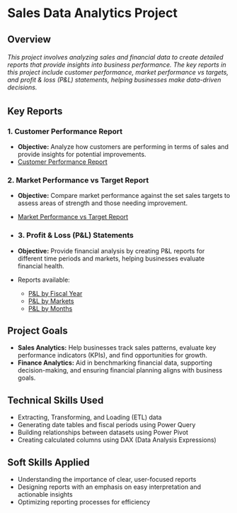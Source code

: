 # Sales Data Analytics Project
## Overview
###### This project involves analyzing sales and financial data to create detailed reports that provide insights into business performance. The key reports in this project include customer performance, market performance vs targets, and profit & loss (P&L) statements, helping businesses make data-driven decisions.
## Key Reports
### 1. Customer Performance Report
+ **Objective:** Analyze how customers are performing in terms of sales and provide insights for potential improvements.
+ [Customer Performance Report](https://github.com/SiddhartNema/Excel-Sales-Analytics/blob/main/Customer%20Performance%20Report.pdf)
### 2. Market Performance vs Target Report
+ **Objective:** Compare market performance against the set sales targets to assess areas of strength and those needing improvement.
+ [Market Performance vs Target Report](https://github.com/SiddhartNema/Excel-Sales-Analytics/blob/main/Market%20Performance%20vs%20Target%20Report.pdf)

+ ### 3. Profit & Loss (P&L) Statements
+ **Objective:** Provide financial analysis by creating P&L reports for different time periods and markets, helping businesses evaluate financial health.
+ Reports available:

  + [P&L by Fiscal Year](https://github.com/SiddhartNema/Excel-Sales-Analytics/blob/main/P%26L%20Statement%20by%20Fiscal%20Year.pdf)
  + [P&L by Markets](https://github.com/SiddhartNema/Excel-Sales-Analytics/blob/main/P%26L%20Statement%20by%20Markets.pdf)
  + [P&L by Months](https://github.com/SiddhartNema/Excel-Sales-Analytics/blob/main/P%26L%20Statement%20by%20Months.pdf)

## Project Goals
+ **Sales Analytics:** Help businesses track sales patterns, evaluate key performance indicators (KPIs), and find opportunities for growth.
+ **Finance Analytics:** Aid in benchmarking financial data, supporting decision-making, and ensuring financial planning aligns with business goals.
## Technical Skills Used
+ Extracting, Transforming, and Loading (ETL) data
+ Generating date tables and fiscal periods using Power Query
+ Building relationships between datasets using Power Pivot
+ Creating calculated columns using DAX (Data Analysis Expressions)
## Soft Skills Applied
+ Understanding the importance of clear, user-focused reports
+ Designing reports with an emphasis on easy interpretation and actionable insights
+ Optimizing reporting processes for efficiency
